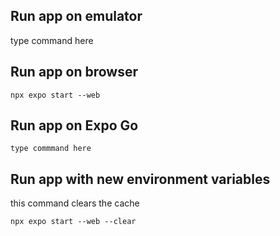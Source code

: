 ## Run app on emulator

type command here

## Run app on browser

`npx expo start --web`

## Run app on Expo Go

`type commmand here`

## Run app with new environment variables

this command clears the cache

`npx expo start --web --clear`
